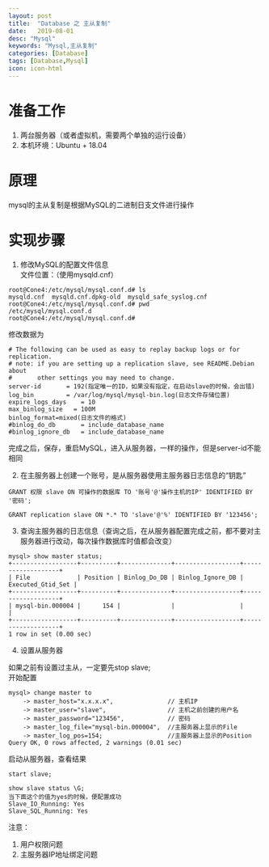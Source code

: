 ```yaml
---
layout: post
title:  "Database 之 主从复制"
date:   2019-08-01
desc: "Mysql"
keywords: "Mysql,主从复制"
categories: [Database]
tags: [Database,Mysql]
icon: icon-html
---
```

# 准备工作
1. 两台服务器（或者虚拟机，需要两个单独的运行设备）
2. 本机环境：Ubuntu + 18.04
# 原理
mysql的主从复制是根据MySQL的二进制日支文件进行操作
# 实现步骤
1. 修改MySQL的配置文件信息  
文件位置：（使用mysqld.cnf）

```
root@Cone4:/etc/mysql/mysql.conf.d# ls
mysqld.cnf  mysqld.cnf.dpkg-old  mysqld_safe_syslog.cnf
root@Cone4:/etc/mysql/mysql.conf.d# pwd
/etc/mysql/mysql.conf.d
root@Cone4:/etc/mysql/mysql.conf.d#
```

修改数据为

```
# The following can be used as easy to replay backup logs or for replication.
# note: if you are setting up a replication slave, see README.Debian about
#       other settings you may need to change.
server-id		= 192(指定唯一的ID，如果没有指定，在启动slave的时候，会出错)
log_bin			= /var/log/mysql/mysql-bin.log(日志文件存储位置)
expire_logs_days	= 10
max_binlog_size   = 100M
binlog_format=mixed(日志文件的格式)
#binlog_do_db		= include_database_name
#binlog_ignore_db	= include_database_name
```

完成之后，保存，重启MySQL，进入从服务器，一样的操作，但是server-id不能相同

2. 在主服务器上创建一个账号，是从服务器使用主服务器日志信息的“钥匙”

```
GRANT 权限 slave ON 可操作的数据库 TO '账号'@'操作主机的IP' IDENTIFIED BY '密码'; 

GRANT replication slave ON *.* TO 'slave'@'%' IDENTIFIED BY '123456'; 
```

3. 查询主服务器的日志信息（查询之后，在从服务器配置完成之前，都不要对主服务器进行改动，每次操作数据库时值都会改变）

```
mysql> show master status;
+------------------+----------+--------------+------------------+-------------------+
| File             | Position | Binlog_Do_DB | Binlog_Ignore_DB | Executed_Gtid_Set |
+------------------+----------+--------------+------------------+-------------------+
| mysql-bin.000004 |      154 |              |                  |                   |
+------------------+----------+--------------+------------------+-------------------+
1 row in set (0.00 sec)

```

4. 设置从服务器

如果之前有设置过主从，一定要先stop slave;  
开始配置

```
mysql> change master to
    -> master_host="x.x.x.x",               // 主机IP
    -> master_user="slave",                 // 主机之前创建的用户名
    -> master_password="123456",            // 密码
    -> master_log_file="mysql-bin.000004",  //主服务器上显示的File
    -> master_log_pos=154;                  //主服务器上显示的Position
Query OK, 0 rows affected, 2 warnings (0.01 sec)

```

启动从服务器，查看结果

```
start slave;

show slave status \G;
当下面这个的值为yes的时候，便配置成功
Slave_IO_Running: Yes
Slave_SQL_Running: Yes
```

注意：  
1. 用户权限问题
2. 主服务器IP地址绑定问题